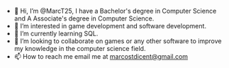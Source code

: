 - 👋 Hi, I’m @MarcT25, I have a Bachelor's degree in Computer Science and A Associate's degree in Computer Science.
- 👀 I’m interested in game development and software development.
- 🌱 I’m currently learning SQL.
- 💞️ I’m looking to collaborate on games or any other software to improve my knowledge in the computer science field.
- 📫 How to reach me email me at marcostdicent@gmail.com

<!---
MarcT25/MarcT25 is a ✨ special ✨ repository because its `README.md` (this file) appears on your GitHub profile.
You can click the Preview link to take a look at your changes.
--->
